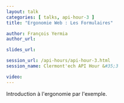 ```yaml
---
layout: talk
categories: [ talks, api-hour-3 ]
title: "Ergonomie Web : Les Formulaires"

author: François Yermia
author_url:

slides_url:

session_url: /api-hours/api-hour-3.html
session_name: Clermont'ech API Hour &#35;3

video:
---
```


Introduction à l'ergonomie par l'exemple.
